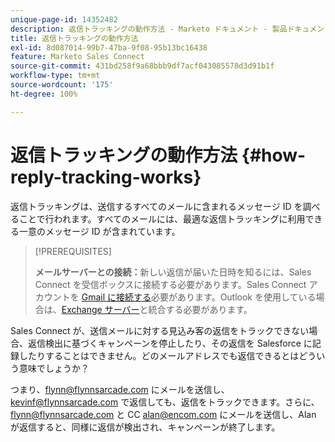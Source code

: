 ```yaml
---
unique-page-id: 14352482
description: 返信トラッキングの動作方法 - Marketo ドキュメント - 製品ドキュメント
title: 返信トラッキングの動作方法
exl-id: 8d087014-99b7-47ba-9f08-95b13bc16438
feature: Marketo Sales Connect
source-git-commit: 431bd258f9a68bbb9df7acf043085578d3d91b1f
workflow-type: tm+mt
source-wordcount: '175'
ht-degree: 100%

---
```


# 返信トラッキングの動作方法 {#how-reply-tracking-works}

返信トラッキングは、送信するすべてのメールに含まれるメッセージ ID を調べることで行われます。すべてのメールには、最適な返信トラッキングに利用できる一意のメッセージ ID が含まれています。

>[!PREREQUISITES]
>
>**メールサーバーとの接続：**&#x200B;新しい返信が届いた日時を知るには、Sales Connect を受信ボックスに接続する必要があります。Sales Connect アカウントを [Gmail に接続する](/help/marketo/product-docs/marketo-sales-connect/email-plugins/gmail/email-connection-for-gmail-users.md)必要があります。Outlook を使用している場合は、[Exchange サーバー](https://toutapp.com/next#settings/exchange_settings)と統合する必要があります。

Sales Connect が、送信メールに対する見込み客の返信をトラックできない場合、返信検出に基づくキャンペーンを停止したり、その返信を Salesforce に記録したりすることはできません。どのメールアドレスでも返信できるとはどういう意味でしょうか？

つまり、flynn@flynnsarcade.com にメールを送信し、kevinf@flynnsarcade.com で返信しても、返信をトラックできます。さらに、flynn@flynnsarcade.com と CC alan@encom.com にメールを送信し、Alan が返信すると、同様に返信が検出され、キャンペーンが終了します。
